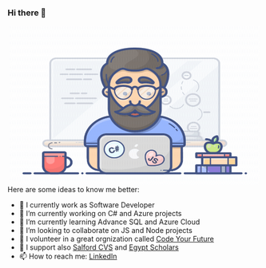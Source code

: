 ### Hi there 👋
<img align="right" alt="GIF" src="https://github.com/Ashaghel/Ashaghel/blob/main/DevAnim.gif?raw=true" width="500" height="320" />
 
Here are some ideas to know me better:

- 🏢 I currently work as Software Developer 
- 🔭 I’m currently working on C# and Azure projects
- 🌱 I’m currently learning Advance SQL and Azure Cloud
- 👯 I’m looking to collaborate on JS and Node projects
- 💬 I volunteer in a great orgnization called [Code Your Future](https://codeyourfuture.io/)
- 👋 I support also [Salford CVS](https://www.salfordcvs.co.uk/) and [Egypt Scholars](https://egyptscholars.org/)
- 📫 How to reach me: [LinkedIn](https://www.linkedin.com/in/ahmadalshaghel/)
 
